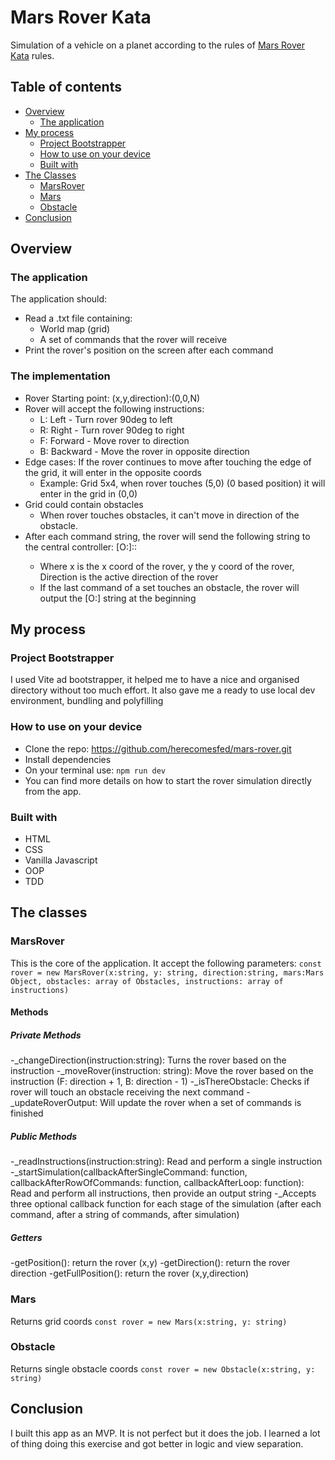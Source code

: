 # Mars Rover Kata

Simulation of a vehicle on a planet according to the rules of [Mars Rover Kata](https://kata-log.rocks/mars-rover-kata) rules.

## Table of contents

- [Overview](#overview)
  - [The application](#the-application)
- [My process](#my-process)
  - [Project Bootstrapper](#project-boostrapper)
  - [How to use on your device](#how-to-use-on-your-device)
  - [Built with](#built-with)
- [The Classes](#the-classes)
  - [MarsRover](#MarsRover)
  - [Mars](#mars)
  - [Obstacle](#obstacle)
- [Conclusion](#conclusion)

## Overview

### The application

The application should:

- Read a .txt file containing:
  - World map (grid)
  - A set of commands that the rover will receive
- Print the rover's position on the screen after each command

### The implementation

- Rover Starting point: (x,y,direction):(0,0,N)
- Rover will accept the following instructions:
  - L: Left - Turn rover 90deg to left
  - R: Right - Turn rover 90deg to right
  - F: Forward - Move rover to direction
  - B: Backward - Move the rover in opposite direction
- Edge cases: If the rover continues to move after touching the edge of the grid, it will enter in the opposite coords
  - Example: Grid 5x4, when rover touches (5,0) (0 based position) it will enter in the grid in (0,0)
- Grid could contain obstacles
  - When rover touches obstacles, it can't move in direction of the obstacle.
- After each command string, the rover will send the following string to the central controller: [O:]<X>:<Y>:<Direction>
  - Where x is the x coord of the rover, y the y coord of the rover, Direction is the active direction of the rover
  - If the last command of a set touches an obstacle, the rover will output the [O:] string at the beginning

## My process

### Project Bootstrapper

I used Vite ad bootstrapper, it helped me to have a nice and organised directory without too much effort. It also gave me a ready to use local dev environment, bundling and polyfilling

### How to use on your device

- Clone the repo: https://github.com/herecomesfed/mars-rover.git
- Install dependencies
- On your terminal use: `npm run dev`
- You can find more details on how to start the rover simulation directly from the app.

### Built with

- HTML
- CSS
- Vanilla Javascript
- OOP
- TDD

## The classes

### MarsRover

This is the core of the application. It accept the following parameters:
`const rover = new MarsRover(x:string, y: string, direction:string, mars:Mars Object, obstacles: array of Obstacles, instructions: array of instructions)`

#### Methods

##### Private Methods

-\_changeDirection(instruction:string): Turns the rover based on the instruction
-\_moveRover(instruction: string): Move the rover based on the instruction (F: direction + 1, B: direction - 1)
-\_isThereObstacle: Checks if rover will touch an obstacle receiving the next command
-\_updateRoverOutput: Will update the rover when a set of commands is finished

##### Public Methods

-\_readInstructions(instruction:string): Read and perform a single instruction
-\_startSimulation(callbackAfterSingleCommand: function, callbackAfterRowOfCommands: function, callbackAfterLoop: function): Read and perform all instructions, then provide an output string
-\_Accepts three optional callback function for each stage of the simulation (after each command, after a string of commands, after simulation)

##### Getters

-getPosition(): return the rover (x,y)
-getDirection(): return the rover direction
-getFullPosition(): return the rover (x,y,direction)

### Mars

Returns grid coords
`const rover = new Mars(x:string, y: string)`

### Obstacle

Returns single obstacle coords
`const rover = new Obstacle(x:string, y: string)`

## Conclusion

I built this app as an MVP. It is not perfect but it does the job. I learned a lot of thing doing this exercise and got better in logic and view separation.
